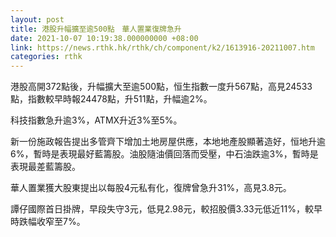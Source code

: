 ```yaml
---
layout: post
title: 港股升幅擴至逾500點　華人置業復牌急升
date: 2021-10-07 10:19:38.000000000 +08:00
link: https://news.rthk.hk/rthk/ch/component/k2/1613916-20211007.htm
categories: rthk
---
```


港股高開372點後，升幅擴大至逾500點，恒生指數一度升567點，高見24533點，指數較早時報24478點，升511點，升幅逾2%。

科技指數急升逾3%，ATMX升近3%至5%。

新一份施政報告提出多管齊下增加土地房屋供應，本地地產股顯著造好，恒地升逾6%，暫時是表現最好藍籌股。油股隨油價回落而受壓，中石油跌逾3%，暫時是表現最差藍籌股。

華人置業獲大股東提出以每股4元私有化，復牌曾急升31%，高見3.8元。

譚仔國際首日掛牌，早段失守3元，低見2.98元，較招股價3.33元低近11%，較早時跌幅收窄至7%。
